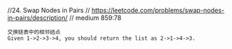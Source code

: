 //24. Swap Nodes in Pairs
//        https://leetcode.com/problems/swap-nodes-in-pairs/description/
// medium 859:78

```aidl
交换链表中的相邻结点
Given 1->2->3->4, you should return the list as 2->1->4->3.
```